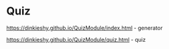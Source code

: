 # Quiz

https://dinkieshy.github.io/QuizModule/index.html - generator

https://dinkieshy.github.io/QuizModule/quiz.html - quiz
